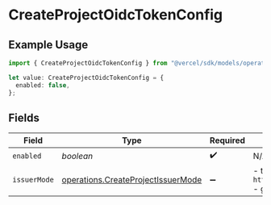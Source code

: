 # CreateProjectOidcTokenConfig

## Example Usage

```typescript
import { CreateProjectOidcTokenConfig } from "@vercel/sdk/models/operations/createproject.js";

let value: CreateProjectOidcTokenConfig = {
  enabled: false,
};
```

## Fields

| Field                                                                                    | Type                                                                                     | Required                                                                                 | Description                                                                              |
| ---------------------------------------------------------------------------------------- | ---------------------------------------------------------------------------------------- | ---------------------------------------------------------------------------------------- | ---------------------------------------------------------------------------------------- |
| `enabled`                                                                                | *boolean*                                                                                | :heavy_check_mark:                                                                       | N/A                                                                                      |
| `issuerMode`                                                                             | [operations.CreateProjectIssuerMode](../../models/operations/createprojectissuermode.md) | :heavy_minus_sign:                                                                       | - team: `https://oidc.vercel.com/[team_slug]` - global: `https://oidc.vercel.com`        |
